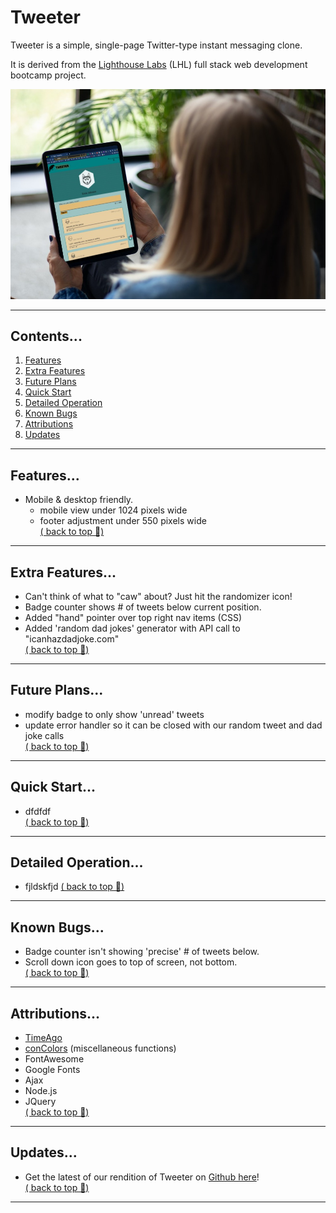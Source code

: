 # Tweeter

Tweeter is a simple, single-page Twitter-type instant messaging clone.

It is derived from the <a href="www.lighthouselabs.ca">Lighthouse Labs</a> (LHL) full stack web development bootcamp project.

![](image-tweeter-mockup.jpg)  

--- 
## Contents...  
1. [Features](#features)
2. [Extra Features](#extra-features)
3. [Future Plans](#future-plans)
4. [Quick Start](#quick-start)
5. [Detailed Operation](#detailed-operation)
6. [Known Bugs](#known-bugs)
7. [Attributions](#attributes)
8. [Updates](#updates)
--- 
## Features...  
- Mobile & desktop friendly.
  - mobile view under 1024 pixels wide
  - footer adjustment under 550 pixels wide    
[( back to top 🔺)](#about)
---
## Extra Features...
- Can't think of what to "caw" about? Just hit the randomizer icon!
- Badge counter shows # of tweets below current position.
- Added "hand" pointer over top right nav items (CSS)
- Added 'random dad jokes' generator with API call to "icanhazdadjoke.com"  
[( back to top 🔺)](#about)
--- 
## Future Plans...
- modify badge to only show 'unread' tweets
- update error handler so it can be closed with our random tweet and dad joke calls  
[( back to top 🔺)](#about)
--- 
## Quick Start...  
- dfdfdf  
[( back to top 🔺)](#about)
--- 
## Detailed Operation...  
- fjldskfjd
[( back to top 🔺)](#about)
--- 
## Known Bugs...
- Badge counter isn't showing 'precise' # of tweets below.
- Scroll down icon goes to top of screen, not bottom.  
[( back to top 🔺)](#about)
---
## Attributions...
- [TimeAgo](https://timeago.yarp.com/)
- [conColors](https://github.com/ej8899/conColors) (miscellaneous functions)
- FontAwesome
- Google Fonts
- Ajax
- Node.js
- JQuery  
[( back to top 🔺)](#about)
---  
## Updates...
- Get the latest of our rendition of Tweeter on [Github here](https://github.com/ej8899/tweeter)!  
[( back to top 🔺)](#about)
---
